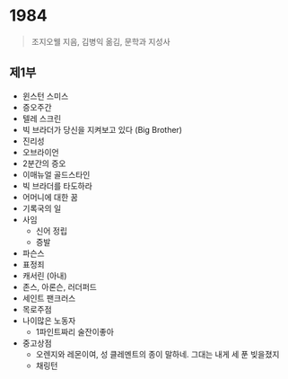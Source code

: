 # 1984
> 조지오웰 지음, 김병익 옮김, 문학과 지성사

## 제1부
- 윈스턴 스미스
- 증오주간
- 텔레 스크린
- 빅 브라더가 당신을 지켜보고 있다 (Big Brother)
- 진리성
- 오브라이언
- 2분간의 증오
- 이매뉴얼 골드스타인
- 빅 브라더를 타도하라
- 어머니에 대한 꿈
- 기록국의 일
- 사임
  - 신어 정립
  - 증발 
- 파슨스
- 표정죄
- 캐서린 (아내)
- 존스, 아론슨, 러더퍼드
- 세인트 팬크러스
- 목로주점
- 나이많은 노동자
   - 1파인트짜리 술잔이좋아
- 중고상점
   - 오렌지와 레몬이여, 성 클레멘트의 종이 말하네. 그대는 내게 세 푼 빚을졌지
   - 채링턴
